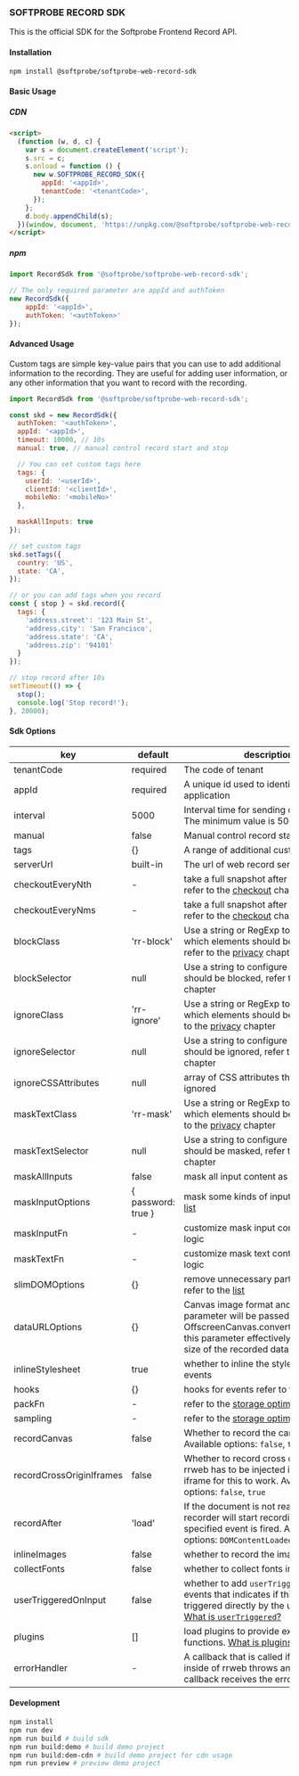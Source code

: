 ### SOFTPROBE RECORD SDK

This is the official SDK for the Softprobe Frontend Record API.

#### Installation

```bash
npm install @softprobe/softprobe-web-record-sdk
```

#### Basic Usage

##### CDN

```html
<script>
  (function (w, d, c) {
    var s = document.createElement('script');
    s.src = c;
    s.onload = function () {
      new w.SOFTPROBE_RECORD_SDK({
        appId: '<appId>',
        tenantCode: '<tenantCode>',
      });
    };
    d.body.appendChild(s);
  })(window, document, 'https://unpkg.com/@softprobe/softprobe-web-record-sdk');
</script>
```

##### npm

```javascript
import RecordSdk from '@softprobe/softprobe-web-record-sdk';

// The only required parameter are appId and authToken
new RecordSdk({
    appId: '<appId>',
    authToken: '<authToken>'
});
```

#### Advanced Usage

Custom tags are simple key-value pairs that you can use to add additional information to the recording. 
They are useful for adding user information, or any other information that you want to record with the recording.

```javascript
import RecordSdk from '@softprobe/softprobe-web-record-sdk';

const skd = new RecordSdk({
  authToken: '<authToken>',
  appId: '<appId>',
  timeout: 10000, // 10s
  manual: true, // manual control record start and stop

  // You can set custom tags here
  tags: {
    userId: '<userId>',
    clientId: '<clientId>',
    mobileNo: '<mobileNo>'
  },

  maskAllInputs: true
});

// set custom tags
skd.setTags({
  country: 'US',
  state: 'CA',
});

// or you can add tags when you record
const { stop } = skd.record({
  tags: {
    'address.street': '123 Main St',
    'address.city': 'San Francisco',
    'address.state': 'CA',
    'address.zip': '94101'
  }
});

// stop record after 10s
setTimeout(() => {
  stop();
  console.log('Stop record!');
}, 20000);
```

#### Sdk Options

| key                      | default            | description                                                  |
| ------------------------ |--------------------| ------------------------------------------------------------ |
| tenantCode               | required           | The code of tenant                                           |
| appId                    | required           | A unique id used to identify the application                 |
| interval                 | 5000               | Interval time for sending data to server. The minimum value is 5000 |
| manual                   | false              | Manual control record start and stop                         |
| tags                     | {}                 | A range of additional custom tags                            |
| serverUrl                | built-in           | The url of web record service                                |
| checkoutEveryNth         | -                  | take a full snapshot after every N events refer to the [checkout](https://github.com/rrweb-io/rrweb/blob/master/guide.md#checkout) chapter |
| checkoutEveryNms         | -                  | take a full snapshot after every N ms refer to the [checkout](https://github.com/rrweb-io/rrweb/blob/master/guide.md#checkout) chapter |
| blockClass               | 'rr-block'         | Use a string or RegExp to configure which elements should be blocked, refer to the [privacy](https://github.com/rrweb-io/rrweb/blob/master/guide.md#privacy) chapter |
| blockSelector            | null               | Use a string to configure which selector should be blocked, refer to the [privacy](https://github.com/rrweb-io/rrweb/blob/master/guide.md#privacy) chapter |
| ignoreClass              | 'rr-ignore'        | Use a string or RegExp to configure which elements should be ignored, refer to the [privacy](https://github.com/rrweb-io/rrweb/blob/master/guide.md#privacy) chapter |
| ignoreSelector           | null               | Use a string to configure which selector should be ignored, refer to the [privacy](https://github.com/rrweb-io/rrweb/blob/master/guide.md#privacy) chapter |
| ignoreCSSAttributes      | null               | array of CSS attributes that should be ignored               |
| maskTextClass            | 'rr-mask'          | Use a string or RegExp to configure which elements should be masked, refer to the [privacy](https://github.com/rrweb-io/rrweb/blob/master/guide.md#privacy) chapter |
| maskTextSelector         | null               | Use a string to configure which selector should be masked, refer to the [privacy](https://github.com/rrweb-io/rrweb/blob/master/guide.md#privacy) chapter |
| maskAllInputs            | false              | mask all input content as *                                  |
| maskInputOptions         | { password: true } | mask some kinds of input * refer to the [list](https://github.com/rrweb-io/rrweb/blob/588164aa12f1d94576f89ae0210b98f6e971c895/packages/rrweb-snapshot/src/types.ts#L77-L95) |
| maskInputFn              | -                  | customize mask input content recording logic                 |
| maskTextFn               | -                  | customize mask text content recording logic                  |
| slimDOMOptions           | {}                 | remove unnecessary parts of the DOM refer to the [list](https://github.com/rrweb-io/rrweb/blob/588164aa12f1d94576f89ae0210b98f6e971c895/packages/rrweb-snapshot/src/types.ts#L97-L108) |
| dataURLOptions           | {}                 | Canvas image format and quality ,This parameter will be passed to the OffscreenCanvas.convertToBlob(),Using this parameter effectively reduces the size of the recorded data |
| inlineStylesheet         | true               | whether to inline the stylesheet in the events               |
| hooks                    | {}                 | hooks for events refer to the [list](https://github.com/rrweb-io/rrweb/blob/9488deb6d54a5f04350c063d942da5e96ab74075/src/types.ts#L207) |
| packFn                   | -                  | refer to the [storage optimization recipe](https://github.com/rrweb-io/rrweb/blob/master/docs/recipes/optimize-storage.md) |
| sampling                 | -                  | refer to the [storage optimization recipe](https://github.com/rrweb-io/rrweb/blob/master/docs/recipes/optimize-storage.md) |
| recordCanvas             | false              | Whether to record the canvas element. Available options: `false`, `true` |
| recordCrossOriginIframes | false              | Whether to record cross origin iframes. rrweb has to be injected in each child iframe for this to work. Available options: `false`, `true` |
| recordAfter              | 'load'             | If the document is not ready, then the recorder will start recording after the specified event is fired. Available options: `DOMContentLoaded`, `load` |
| inlineImages             | false              | whether to record the image content                          |
| collectFonts             | false              | whether to collect fonts in the website                      |
| userTriggeredOnInput     | false              | whether to add `userTriggered` on input events that indicates if this event was triggered directly by the user or not. [What is `userTriggered`?](https://github.com/rrweb-io/rrweb/pull/495) |
| plugins                  | []                 | load plugins to provide extended record functions. [What is plugins?](https://github.com/rrweb-io/rrweb/blob/master/docs/recipes/plugin.md) |
| errorHandler             | -                  | A callback that is called if something inside of rrweb throws an error. The callback receives the error as argument. |


#### Development

```bash
npm install
npm run dev
npm run build # build sdk
npm run build:demo # build demo project
npm run build:dem-cdn # build demo project for cdn usage
npm run preview # preview demo project
```
